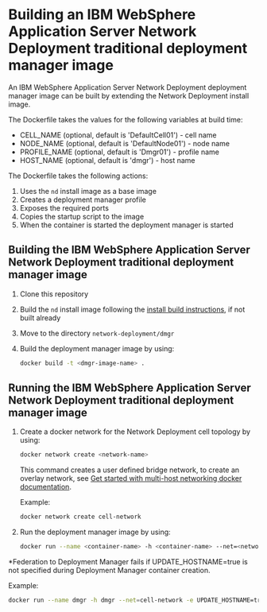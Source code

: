 # Building an IBM WebSphere Application Server Network Deployment traditional deployment manager image

An IBM WebSphere Application Server Network Deployment deployment manager image can be built by extending the Network Deployment install image.

The Dockerfile takes the values for the following variables at build time:
* CELL_NAME (optional, default is 'DefaultCell01') - cell name
* NODE_NAME (optional, default is 'DefaultNode01') - node name
* PROFILE_NAME (optional, default is 'Dmgr01') - profile name
* HOST_NAME (optional, default is 'dmgr') - host name

The Dockerfile takes the following actions:

1. Uses the `nd` install image as a base image
2. Creates a deployment manager profile
3. Exposes the required ports
4. Copies the startup script to the image
5. When the container is started the deployment manager is started

## Building the IBM WebSphere Application Server Network Deployment traditional deployment manager image

1. Clone this repository
3. Build the `nd` install image following the [install build instructions](../install/README.md), if not built already
3. Move to the directory `network-deployment/dmgr`
4. Build the deployment manager image by using:

    ```bash
    docker build -t <dmgr-image-name> .
    ```

## Running the IBM WebSphere Application Server Network Deployment traditional deployment manager image

1. Create a docker network for the Network Deployment cell topology by using:

   ```bash
   docker network create <network-name>
   ```
   This command creates a user defined bridge network, to create an overlay network, see [Get started with multi-host networking docker documentation](https://docs.docker.com/engine/userguide/networking/get-started-overlay/).

   Example:

   ```bash
   docker network create cell-network
   ```

2. Run the deployment manager image by using:

   ```bash
   docker run --name <container-name> -h <container-name> --net=<network-name> -e UPDATE_HOSTNAME=true -p 9060:9060 -d <dmgr-image-name>
   ```

 *Federation to Deployment Manager fails if UPDATE_HOSTNAME=true is not specified during Deployment Manager container creation.

   Example:

   ```bash
   docker run --name dmgr -h dmgr --net=cell-network -e UPDATE_HOSTNAME=true -p 9060:9060 -d dmgr
   ```
